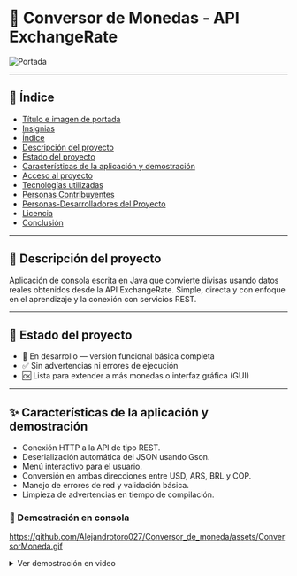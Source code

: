 # 💸 Conversor de Monedas - API ExchangeRate

![Portada](https://img.shields.io/badge/Java-API%20Currency%20Converter-blue?style=for-the-badge&logo=java)

---

## 🧭 Índice

* [Título e imagen de portada](#-conversor-de-monedas---api-exchangerate)
* [Insignias](#insignias)
* [Índice](#-índice)
* [Descripción del proyecto](#-descripción-del-proyecto)
* [Estado del proyecto](#-estado-del-proyecto)
* [Características de la aplicación y demostración](#-características-de-la-aplicación-y-demostración)
* [Acceso al proyecto](#-acceso-al-proyecto)
* [Tecnologías utilizadas](#-tecnologías-utilizadas)
* [Personas Contribuyentes](#-personas-contribuyentes)
* [Personas-Desarrolladores del Proyecto](#-personas-desarrolladores-del-proyecto)
* [Licencia](#-licencia)
* [Conclusión](#-conclusión)

---

## 🧾 Descripción del proyecto

Aplicación de consola escrita en Java que convierte divisas usando datos reales obtenidos desde la API ExchangeRate. Simple, directa y con enfoque en el aprendizaje y la conexión con servicios REST.

---

## 🚦 Estado del proyecto

- 🚧 En desarrollo — versión funcional básica completa  
- ✅ Sin advertencias ni errores de ejecución  
- 🆗 Lista para extender a más monedas o interfaz gráfica (GUI)

---

## ✨ Características de la aplicación y demostración

- Conexión HTTP a la API de tipo REST.
- Deserialización automática del JSON usando Gson.
- Menú interactivo para el usuario.
- Conversión en ambas direcciones entre USD, ARS, BRL y COP.
- Manejo de errores de red y validación básica.
- Limpieza de advertencias en tiempo de compilación.

### 🎥 Demostración en consola

https://github.com/Alejandrotoro027/Conversor_de_moneda/assets/ConversorMoneda.gif

<details>
<summary>Ver demostración en video</summary>

![Demo](assets/ConversorMoneda.gif)

</details>
